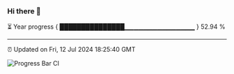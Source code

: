 ### Hi there 👋

⏳ Year progress { ███████████████▁▁▁▁▁▁▁▁▁▁▁▁▁▁▁ } 52.94 %

---

⏰ Updated on Fri, 12 Jul 2024 18:25:40 GMT

![Progress Bar CI](https://github.com/liununu/liununu/workflows/Progress%20Bar%20CI/badge.svg)
